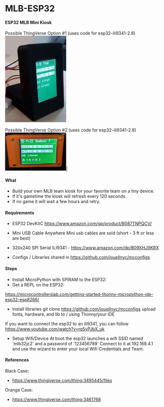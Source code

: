 # MLB-ESP32

#### ESP32 MLB Mini Kiosk

Possible ThingVerse Option #1 (uses code for esp32-ili9341-2.8)
<img src="images/side_view_black.jpg" width="200"/>

Possible ThingVerse Option #2 (uses code for esp32-ili9341-2.8)
<img src="images/orange.png" width="200"/>|

#### What 
- Build your own MLB team kiosk  for your favorite team on a tiny device.
- If it's gametime the kiosk will refresh every 120 seconds.
- If no game it will wait a few hours and retry.

#### Requirements
- ESP32 DevKitC
https://www.amazon.com/gp/product/B087TNPQCV/

- Mini USB Cable
Anywhere Mini usb cables are sold (short - 3 ft or less are best)

- 320x240 SPI Serial ILI9341 - https://www.amazon.com/dp/B09XHJ9KRX

- Configs / Libraries shared in https://github.com/jouellnyc/mcconfigs 

#### Steps
- Install MicroPython with SPIRAM to the ESP32:
- Get a REPL on the ESP32:

https://microcontrollerslab.com/getting-started-thonny-micropython-ide-esp32-esp8266/

- Install libraries 
git clone https://github.com/jouellnyc/mcconfigs
upload fonts, hardware, and lib to / using Thonny/your IDE

If you want to connect the esp32 to an ili9341, you can follow https://www.youtube.com/watch?v=rq5yPJbX_uk

- Setup Wifi/Device
At boot the esp32 launches a wifi SSID named 'mlb32jc2' and a password of '123456789'
Connect to it at 192.168.4.1 and use the wizard to enter your local Wifi Credentials and Team.


 

#### References 
Black Case:
- https://www.thingiverse.com/thing:3495445/files

Orange Case:
- https://www.thingiverse.com/thing:3461768

